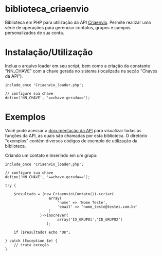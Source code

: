 # biblioteca_criaenvio
Biblioteca em PHP para utilização da API [Criaenvio][2]. Permite realizar uma série de operações para gerenciar contatos, grupos e campos personalizados de sua conta.

# Instalação/Utilização

Inclua o arquivo loader em seu script, bem como a criação da constante "NN_CHAVE" com a chave gerada no sistema (localizada na seção "Chaves da API").

    include_once 'Criaenvio_loader.php';
    
    // configure sua chave
    define('NN_CHAVE', '==chave-gerada==');

# Exemplos

Você pode acessar a [documentação da API][1] para visualizar todas as funções da API, as quais são chamadas por esta biblioteca. O diretório "exemplos" contém diversos códigos de exemplo de utilização da biblioteca.
  
Criando um contato e inserindo em um grupo:

    include_once 'Criaenvio_loader.php';
        
    // configure sua chave
    define('NN_CHAVE', '==chave-gerada==');
    
    try {
    
        $resultado = (new Criaenvio\Contato())->criar(
                        array(
                            'nome' => 'Nome Teste',
                            'email' => 'nome_teste@testes.com.br'
                        )
                    )->inscrever(
                            array('ID_GRUPO1','ID_GRUPO2')
                       );
    
        if ($resultado) echo "OK";
    
    } catch (Exception $e) {
        // trata exceção
    }
   

[1]: http://static.criaenvio.com/api_documentacao/
[2]: http://www.criaenvio.com/
